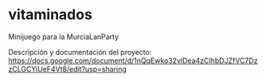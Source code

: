 vitaminados
===========

Minijuego para la MurciaLanParty

Descripción y documentación del proyecto:
https://docs.google.com/document/d/1nQqEwko32vlDea4zCIhbDJZfVC7DzzCLGCYiUeF4Vt8/edit?usp=sharing

